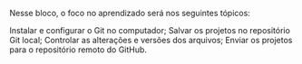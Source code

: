 Nesse bloco, o foco no aprendizado será nos seguintes tópicos:


Instalar e configurar o Git no computador;
Salvar os projetos no repositório Git local;
Controlar as alterações e versões dos arquivos;
Enviar os projetos para o repositório remoto do GitHub.
